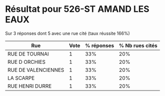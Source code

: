 # Résultat pour 526-ST AMAND LES EAUX

Sur 3 réponses dont 5 avec une rue cité (taux réussite 166%)

| Rue | Vote | % réponses | % Nb rues cités|
|-----|------|------------|----------------|
| RUE DE TOURNAI | 1 | 33% | 20%|
| RUE D ORCHIES | 1 | 33% | 20%|
| RUE DE VALENCIENNES | 1 | 33% | 20%|
| LA SCARPE | 1 | 33% | 20%|
| RUE HENRI DURRE | 1 | 33% | 20%|
